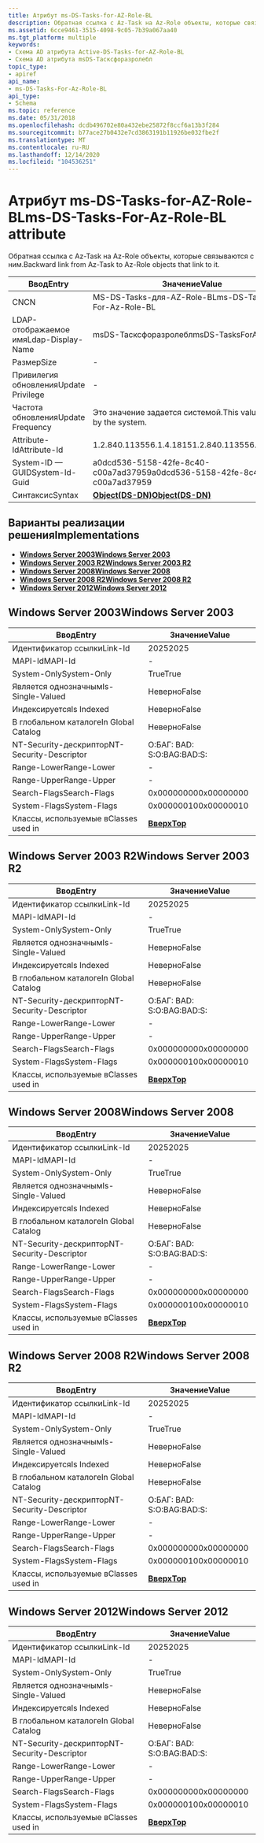```yaml
---
title: Атрибут ms-DS-Tasks-for-AZ-Role-BL
description: Обратная ссылка с Az-Task на Az-Role объекты, которые связываются с ним.
ms.assetid: 6cce9461-3515-4098-9c05-7b39a067aa40
ms.tgt_platform: multiple
keywords:
- Схема AD атрибута Active-DS-Tasks-for-AZ-Role-BL
- Схема AD атрибута msDS-Тасксфоразролебл
topic_type:
- apiref
api_name:
- ms-DS-Tasks-For-Az-Role-BL
api_type:
- Schema
ms.topic: reference
ms.date: 05/31/2018
ms.openlocfilehash: dcdb496702e80a432ebe25872f8ccf6a13b3f284
ms.sourcegitcommit: b77ace27b0432e7cd3863191b11926be032fbe2f
ms.translationtype: MT
ms.contentlocale: ru-RU
ms.lasthandoff: 12/14/2020
ms.locfileid: "104536251"
---
```

# <a name="ms-ds-tasks-for-az-role-bl-attribute"></a><span data-ttu-id="55a16-105">Атрибут ms-DS-Tasks-for-AZ-Role-BL</span><span class="sxs-lookup"><span data-stu-id="55a16-105">ms-DS-Tasks-For-Az-Role-BL attribute</span></span>

<span data-ttu-id="55a16-106">Обратная ссылка с Az-Task на Az-Role объекты, которые связываются с ним.</span><span class="sxs-lookup"><span data-stu-id="55a16-106">Backward link from Az-Task to Az-Role objects that link to it.</span></span>



| <span data-ttu-id="55a16-107">Ввод</span><span class="sxs-lookup"><span data-stu-id="55a16-107">Entry</span></span> | <span data-ttu-id="55a16-108">Значение</span><span class="sxs-lookup"><span data-stu-id="55a16-108">Value</span></span> |
|-------------------|-----------------------------------------|
| <span data-ttu-id="55a16-109">CN</span><span class="sxs-lookup"><span data-stu-id="55a16-109">CN</span></span>                | <span data-ttu-id="55a16-110">MS-DS-Tasks-для-AZ-Role-BL</span><span class="sxs-lookup"><span data-stu-id="55a16-110">ms-DS-Tasks-For-Az-Role-BL</span></span>              |
| <span data-ttu-id="55a16-111">LDAP-отображаемое имя</span><span class="sxs-lookup"><span data-stu-id="55a16-111">Ldap-Display-Name</span></span> | <span data-ttu-id="55a16-112">msDS-Тасксфоразролебл</span><span class="sxs-lookup"><span data-stu-id="55a16-112">msDS-TasksForAzRoleBL</span></span>                   |
| <span data-ttu-id="55a16-113">Размер</span><span class="sxs-lookup"><span data-stu-id="55a16-113">Size</span></span>              | \-                                      |
| <span data-ttu-id="55a16-114">Привилегия обновления</span><span class="sxs-lookup"><span data-stu-id="55a16-114">Update Privilege</span></span>  | \-                                      |
| <span data-ttu-id="55a16-115">Частота обновления</span><span class="sxs-lookup"><span data-stu-id="55a16-115">Update Frequency</span></span>  | <span data-ttu-id="55a16-116">Это значение задается системой.</span><span class="sxs-lookup"><span data-stu-id="55a16-116">This value is set by the system.</span></span>        |
| <span data-ttu-id="55a16-117">Attribute-Id</span><span class="sxs-lookup"><span data-stu-id="55a16-117">Attribute-Id</span></span>      | <span data-ttu-id="55a16-118">1.2.840.113556.1.4.1815</span><span class="sxs-lookup"><span data-stu-id="55a16-118">1.2.840.113556.1.4.1815</span></span>                 |
| <span data-ttu-id="55a16-119">System-ID — GUID</span><span class="sxs-lookup"><span data-stu-id="55a16-119">System-Id-Guid</span></span>    | <span data-ttu-id="55a16-120">a0dcd536-5158-42fe-8c40-c00a7ad37959</span><span class="sxs-lookup"><span data-stu-id="55a16-120">a0dcd536-5158-42fe-8c40-c00a7ad37959</span></span>    |
| <span data-ttu-id="55a16-121">Синтаксис</span><span class="sxs-lookup"><span data-stu-id="55a16-121">Syntax</span></span>            | [<span data-ttu-id="55a16-122">**Object(DS-DN)**</span><span class="sxs-lookup"><span data-stu-id="55a16-122">**Object(DS-DN)**</span></span>](s-object-ds-dn.md) |



## <a name="implementations"></a><span data-ttu-id="55a16-123">Варианты реализации решения</span><span class="sxs-lookup"><span data-stu-id="55a16-123">Implementations</span></span>

-   [<span data-ttu-id="55a16-124">**Windows Server 2003**</span><span class="sxs-lookup"><span data-stu-id="55a16-124">**Windows Server 2003**</span></span>](#windows-server-2003)
-   [<span data-ttu-id="55a16-125">**Windows Server 2003 R2**</span><span class="sxs-lookup"><span data-stu-id="55a16-125">**Windows Server 2003 R2**</span></span>](#windows-server-2003-r2)
-   [<span data-ttu-id="55a16-126">**Windows Server 2008**</span><span class="sxs-lookup"><span data-stu-id="55a16-126">**Windows Server 2008**</span></span>](#windows-server-2008)
-   [<span data-ttu-id="55a16-127">**Windows Server 2008 R2**</span><span class="sxs-lookup"><span data-stu-id="55a16-127">**Windows Server 2008 R2**</span></span>](#windows-server-2008-r2)
-   [<span data-ttu-id="55a16-128">**Windows Server 2012**</span><span class="sxs-lookup"><span data-stu-id="55a16-128">**Windows Server 2012**</span></span>](#windows-server-2012)

## <a name="windows-server-2003"></a><span data-ttu-id="55a16-129">Windows Server 2003</span><span class="sxs-lookup"><span data-stu-id="55a16-129">Windows Server 2003</span></span>



| <span data-ttu-id="55a16-130">Ввод</span><span class="sxs-lookup"><span data-stu-id="55a16-130">Entry</span></span> | <span data-ttu-id="55a16-131">Значение</span><span class="sxs-lookup"><span data-stu-id="55a16-131">Value</span></span> |
|------------------------|---------------------------------|
| <span data-ttu-id="55a16-132">Идентификатор ссылки</span><span class="sxs-lookup"><span data-stu-id="55a16-132">Link-Id</span></span>                | <span data-ttu-id="55a16-133">2025</span><span class="sxs-lookup"><span data-stu-id="55a16-133">2025</span></span>                            |
| <span data-ttu-id="55a16-134">MAPI-Id</span><span class="sxs-lookup"><span data-stu-id="55a16-134">MAPI-Id</span></span>                | \-                              |
| <span data-ttu-id="55a16-135">System-Only</span><span class="sxs-lookup"><span data-stu-id="55a16-135">System-Only</span></span>            | <span data-ttu-id="55a16-136">True</span><span class="sxs-lookup"><span data-stu-id="55a16-136">True</span></span>                            |
| <span data-ttu-id="55a16-137">Является однозначным</span><span class="sxs-lookup"><span data-stu-id="55a16-137">Is-Single-Valued</span></span>       | <span data-ttu-id="55a16-138">Неверно</span><span class="sxs-lookup"><span data-stu-id="55a16-138">False</span></span>                           |
| <span data-ttu-id="55a16-139">Индексируется</span><span class="sxs-lookup"><span data-stu-id="55a16-139">Is Indexed</span></span>             | <span data-ttu-id="55a16-140">Неверно</span><span class="sxs-lookup"><span data-stu-id="55a16-140">False</span></span>                           |
| <span data-ttu-id="55a16-141">В глобальном каталоге</span><span class="sxs-lookup"><span data-stu-id="55a16-141">In Global Catalog</span></span>      | <span data-ttu-id="55a16-142">Неверно</span><span class="sxs-lookup"><span data-stu-id="55a16-142">False</span></span>                           |
| <span data-ttu-id="55a16-143">NT-Security-дескриптор</span><span class="sxs-lookup"><span data-stu-id="55a16-143">NT-Security-Descriptor</span></span> | <span data-ttu-id="55a16-144">О:БАГ: BAD: S:</span><span class="sxs-lookup"><span data-stu-id="55a16-144">O:BAG:BAD:S:</span></span>                    |
| <span data-ttu-id="55a16-145">Range-Lower</span><span class="sxs-lookup"><span data-stu-id="55a16-145">Range-Lower</span></span>            | \-                              |
| <span data-ttu-id="55a16-146">Range-Upper</span><span class="sxs-lookup"><span data-stu-id="55a16-146">Range-Upper</span></span>            | \-                              |
| <span data-ttu-id="55a16-147">Search-Flags</span><span class="sxs-lookup"><span data-stu-id="55a16-147">Search-Flags</span></span>           | <span data-ttu-id="55a16-148">0x00000000</span><span class="sxs-lookup"><span data-stu-id="55a16-148">0x00000000</span></span>                      |
| <span data-ttu-id="55a16-149">System-Flags</span><span class="sxs-lookup"><span data-stu-id="55a16-149">System-Flags</span></span>           | <span data-ttu-id="55a16-150">0x00000010</span><span class="sxs-lookup"><span data-stu-id="55a16-150">0x00000010</span></span>                      |
| <span data-ttu-id="55a16-151">Классы, используемые в</span><span class="sxs-lookup"><span data-stu-id="55a16-151">Classes used in</span></span>        | [<span data-ttu-id="55a16-152">**Вверх**</span><span class="sxs-lookup"><span data-stu-id="55a16-152">**Top**</span></span>](c-top.md)<br/> |



## <a name="windows-server-2003-r2"></a><span data-ttu-id="55a16-153">Windows Server 2003 R2</span><span class="sxs-lookup"><span data-stu-id="55a16-153">Windows Server 2003 R2</span></span>



| <span data-ttu-id="55a16-154">Ввод</span><span class="sxs-lookup"><span data-stu-id="55a16-154">Entry</span></span> | <span data-ttu-id="55a16-155">Значение</span><span class="sxs-lookup"><span data-stu-id="55a16-155">Value</span></span> |
|------------------------|---------------------------------|
| <span data-ttu-id="55a16-156">Идентификатор ссылки</span><span class="sxs-lookup"><span data-stu-id="55a16-156">Link-Id</span></span>                | <span data-ttu-id="55a16-157">2025</span><span class="sxs-lookup"><span data-stu-id="55a16-157">2025</span></span>                            |
| <span data-ttu-id="55a16-158">MAPI-Id</span><span class="sxs-lookup"><span data-stu-id="55a16-158">MAPI-Id</span></span>                | \-                              |
| <span data-ttu-id="55a16-159">System-Only</span><span class="sxs-lookup"><span data-stu-id="55a16-159">System-Only</span></span>            | <span data-ttu-id="55a16-160">True</span><span class="sxs-lookup"><span data-stu-id="55a16-160">True</span></span>                            |
| <span data-ttu-id="55a16-161">Является однозначным</span><span class="sxs-lookup"><span data-stu-id="55a16-161">Is-Single-Valued</span></span>       | <span data-ttu-id="55a16-162">Неверно</span><span class="sxs-lookup"><span data-stu-id="55a16-162">False</span></span>                           |
| <span data-ttu-id="55a16-163">Индексируется</span><span class="sxs-lookup"><span data-stu-id="55a16-163">Is Indexed</span></span>             | <span data-ttu-id="55a16-164">Неверно</span><span class="sxs-lookup"><span data-stu-id="55a16-164">False</span></span>                           |
| <span data-ttu-id="55a16-165">В глобальном каталоге</span><span class="sxs-lookup"><span data-stu-id="55a16-165">In Global Catalog</span></span>      | <span data-ttu-id="55a16-166">Неверно</span><span class="sxs-lookup"><span data-stu-id="55a16-166">False</span></span>                           |
| <span data-ttu-id="55a16-167">NT-Security-дескриптор</span><span class="sxs-lookup"><span data-stu-id="55a16-167">NT-Security-Descriptor</span></span> | <span data-ttu-id="55a16-168">О:БАГ: BAD: S:</span><span class="sxs-lookup"><span data-stu-id="55a16-168">O:BAG:BAD:S:</span></span>                    |
| <span data-ttu-id="55a16-169">Range-Lower</span><span class="sxs-lookup"><span data-stu-id="55a16-169">Range-Lower</span></span>            | \-                              |
| <span data-ttu-id="55a16-170">Range-Upper</span><span class="sxs-lookup"><span data-stu-id="55a16-170">Range-Upper</span></span>            | \-                              |
| <span data-ttu-id="55a16-171">Search-Flags</span><span class="sxs-lookup"><span data-stu-id="55a16-171">Search-Flags</span></span>           | <span data-ttu-id="55a16-172">0x00000000</span><span class="sxs-lookup"><span data-stu-id="55a16-172">0x00000000</span></span>                      |
| <span data-ttu-id="55a16-173">System-Flags</span><span class="sxs-lookup"><span data-stu-id="55a16-173">System-Flags</span></span>           | <span data-ttu-id="55a16-174">0x00000010</span><span class="sxs-lookup"><span data-stu-id="55a16-174">0x00000010</span></span>                      |
| <span data-ttu-id="55a16-175">Классы, используемые в</span><span class="sxs-lookup"><span data-stu-id="55a16-175">Classes used in</span></span>        | [<span data-ttu-id="55a16-176">**Вверх**</span><span class="sxs-lookup"><span data-stu-id="55a16-176">**Top**</span></span>](c-top.md)<br/> |



## <a name="windows-server-2008"></a><span data-ttu-id="55a16-177">Windows Server 2008</span><span class="sxs-lookup"><span data-stu-id="55a16-177">Windows Server 2008</span></span>



| <span data-ttu-id="55a16-178">Ввод</span><span class="sxs-lookup"><span data-stu-id="55a16-178">Entry</span></span> | <span data-ttu-id="55a16-179">Значение</span><span class="sxs-lookup"><span data-stu-id="55a16-179">Value</span></span> |
|------------------------|---------------------------------|
| <span data-ttu-id="55a16-180">Идентификатор ссылки</span><span class="sxs-lookup"><span data-stu-id="55a16-180">Link-Id</span></span>                | <span data-ttu-id="55a16-181">2025</span><span class="sxs-lookup"><span data-stu-id="55a16-181">2025</span></span>                            |
| <span data-ttu-id="55a16-182">MAPI-Id</span><span class="sxs-lookup"><span data-stu-id="55a16-182">MAPI-Id</span></span>                | \-                              |
| <span data-ttu-id="55a16-183">System-Only</span><span class="sxs-lookup"><span data-stu-id="55a16-183">System-Only</span></span>            | <span data-ttu-id="55a16-184">True</span><span class="sxs-lookup"><span data-stu-id="55a16-184">True</span></span>                            |
| <span data-ttu-id="55a16-185">Является однозначным</span><span class="sxs-lookup"><span data-stu-id="55a16-185">Is-Single-Valued</span></span>       | <span data-ttu-id="55a16-186">Неверно</span><span class="sxs-lookup"><span data-stu-id="55a16-186">False</span></span>                           |
| <span data-ttu-id="55a16-187">Индексируется</span><span class="sxs-lookup"><span data-stu-id="55a16-187">Is Indexed</span></span>             | <span data-ttu-id="55a16-188">Неверно</span><span class="sxs-lookup"><span data-stu-id="55a16-188">False</span></span>                           |
| <span data-ttu-id="55a16-189">В глобальном каталоге</span><span class="sxs-lookup"><span data-stu-id="55a16-189">In Global Catalog</span></span>      | <span data-ttu-id="55a16-190">Неверно</span><span class="sxs-lookup"><span data-stu-id="55a16-190">False</span></span>                           |
| <span data-ttu-id="55a16-191">NT-Security-дескриптор</span><span class="sxs-lookup"><span data-stu-id="55a16-191">NT-Security-Descriptor</span></span> | <span data-ttu-id="55a16-192">О:БАГ: BAD: S:</span><span class="sxs-lookup"><span data-stu-id="55a16-192">O:BAG:BAD:S:</span></span>                    |
| <span data-ttu-id="55a16-193">Range-Lower</span><span class="sxs-lookup"><span data-stu-id="55a16-193">Range-Lower</span></span>            | \-                              |
| <span data-ttu-id="55a16-194">Range-Upper</span><span class="sxs-lookup"><span data-stu-id="55a16-194">Range-Upper</span></span>            | \-                              |
| <span data-ttu-id="55a16-195">Search-Flags</span><span class="sxs-lookup"><span data-stu-id="55a16-195">Search-Flags</span></span>           | <span data-ttu-id="55a16-196">0x00000000</span><span class="sxs-lookup"><span data-stu-id="55a16-196">0x00000000</span></span>                      |
| <span data-ttu-id="55a16-197">System-Flags</span><span class="sxs-lookup"><span data-stu-id="55a16-197">System-Flags</span></span>           | <span data-ttu-id="55a16-198">0x00000010</span><span class="sxs-lookup"><span data-stu-id="55a16-198">0x00000010</span></span>                      |
| <span data-ttu-id="55a16-199">Классы, используемые в</span><span class="sxs-lookup"><span data-stu-id="55a16-199">Classes used in</span></span>        | [<span data-ttu-id="55a16-200">**Вверх**</span><span class="sxs-lookup"><span data-stu-id="55a16-200">**Top**</span></span>](c-top.md)<br/> |



## <a name="windows-server-2008-r2"></a><span data-ttu-id="55a16-201">Windows Server 2008 R2</span><span class="sxs-lookup"><span data-stu-id="55a16-201">Windows Server 2008 R2</span></span>



| <span data-ttu-id="55a16-202">Ввод</span><span class="sxs-lookup"><span data-stu-id="55a16-202">Entry</span></span> | <span data-ttu-id="55a16-203">Значение</span><span class="sxs-lookup"><span data-stu-id="55a16-203">Value</span></span> |
|------------------------|---------------------------------|
| <span data-ttu-id="55a16-204">Идентификатор ссылки</span><span class="sxs-lookup"><span data-stu-id="55a16-204">Link-Id</span></span>                | <span data-ttu-id="55a16-205">2025</span><span class="sxs-lookup"><span data-stu-id="55a16-205">2025</span></span>                            |
| <span data-ttu-id="55a16-206">MAPI-Id</span><span class="sxs-lookup"><span data-stu-id="55a16-206">MAPI-Id</span></span>                | \-                              |
| <span data-ttu-id="55a16-207">System-Only</span><span class="sxs-lookup"><span data-stu-id="55a16-207">System-Only</span></span>            | <span data-ttu-id="55a16-208">True</span><span class="sxs-lookup"><span data-stu-id="55a16-208">True</span></span>                            |
| <span data-ttu-id="55a16-209">Является однозначным</span><span class="sxs-lookup"><span data-stu-id="55a16-209">Is-Single-Valued</span></span>       | <span data-ttu-id="55a16-210">Неверно</span><span class="sxs-lookup"><span data-stu-id="55a16-210">False</span></span>                           |
| <span data-ttu-id="55a16-211">Индексируется</span><span class="sxs-lookup"><span data-stu-id="55a16-211">Is Indexed</span></span>             | <span data-ttu-id="55a16-212">Неверно</span><span class="sxs-lookup"><span data-stu-id="55a16-212">False</span></span>                           |
| <span data-ttu-id="55a16-213">В глобальном каталоге</span><span class="sxs-lookup"><span data-stu-id="55a16-213">In Global Catalog</span></span>      | <span data-ttu-id="55a16-214">Неверно</span><span class="sxs-lookup"><span data-stu-id="55a16-214">False</span></span>                           |
| <span data-ttu-id="55a16-215">NT-Security-дескриптор</span><span class="sxs-lookup"><span data-stu-id="55a16-215">NT-Security-Descriptor</span></span> | <span data-ttu-id="55a16-216">О:БАГ: BAD: S:</span><span class="sxs-lookup"><span data-stu-id="55a16-216">O:BAG:BAD:S:</span></span>                    |
| <span data-ttu-id="55a16-217">Range-Lower</span><span class="sxs-lookup"><span data-stu-id="55a16-217">Range-Lower</span></span>            | \-                              |
| <span data-ttu-id="55a16-218">Range-Upper</span><span class="sxs-lookup"><span data-stu-id="55a16-218">Range-Upper</span></span>            | \-                              |
| <span data-ttu-id="55a16-219">Search-Flags</span><span class="sxs-lookup"><span data-stu-id="55a16-219">Search-Flags</span></span>           | <span data-ttu-id="55a16-220">0x00000000</span><span class="sxs-lookup"><span data-stu-id="55a16-220">0x00000000</span></span>                      |
| <span data-ttu-id="55a16-221">System-Flags</span><span class="sxs-lookup"><span data-stu-id="55a16-221">System-Flags</span></span>           | <span data-ttu-id="55a16-222">0x00000010</span><span class="sxs-lookup"><span data-stu-id="55a16-222">0x00000010</span></span>                      |
| <span data-ttu-id="55a16-223">Классы, используемые в</span><span class="sxs-lookup"><span data-stu-id="55a16-223">Classes used in</span></span>        | [<span data-ttu-id="55a16-224">**Вверх**</span><span class="sxs-lookup"><span data-stu-id="55a16-224">**Top**</span></span>](c-top.md)<br/> |



## <a name="windows-server-2012"></a><span data-ttu-id="55a16-225">Windows Server 2012</span><span class="sxs-lookup"><span data-stu-id="55a16-225">Windows Server 2012</span></span>



| <span data-ttu-id="55a16-226">Ввод</span><span class="sxs-lookup"><span data-stu-id="55a16-226">Entry</span></span> | <span data-ttu-id="55a16-227">Значение</span><span class="sxs-lookup"><span data-stu-id="55a16-227">Value</span></span> |
|------------------------|---------------------------------|
| <span data-ttu-id="55a16-228">Идентификатор ссылки</span><span class="sxs-lookup"><span data-stu-id="55a16-228">Link-Id</span></span>                | <span data-ttu-id="55a16-229">2025</span><span class="sxs-lookup"><span data-stu-id="55a16-229">2025</span></span>                            |
| <span data-ttu-id="55a16-230">MAPI-Id</span><span class="sxs-lookup"><span data-stu-id="55a16-230">MAPI-Id</span></span>                | \-                              |
| <span data-ttu-id="55a16-231">System-Only</span><span class="sxs-lookup"><span data-stu-id="55a16-231">System-Only</span></span>            | <span data-ttu-id="55a16-232">True</span><span class="sxs-lookup"><span data-stu-id="55a16-232">True</span></span>                            |
| <span data-ttu-id="55a16-233">Является однозначным</span><span class="sxs-lookup"><span data-stu-id="55a16-233">Is-Single-Valued</span></span>       | <span data-ttu-id="55a16-234">Неверно</span><span class="sxs-lookup"><span data-stu-id="55a16-234">False</span></span>                           |
| <span data-ttu-id="55a16-235">Индексируется</span><span class="sxs-lookup"><span data-stu-id="55a16-235">Is Indexed</span></span>             | <span data-ttu-id="55a16-236">Неверно</span><span class="sxs-lookup"><span data-stu-id="55a16-236">False</span></span>                           |
| <span data-ttu-id="55a16-237">В глобальном каталоге</span><span class="sxs-lookup"><span data-stu-id="55a16-237">In Global Catalog</span></span>      | <span data-ttu-id="55a16-238">Неверно</span><span class="sxs-lookup"><span data-stu-id="55a16-238">False</span></span>                           |
| <span data-ttu-id="55a16-239">NT-Security-дескриптор</span><span class="sxs-lookup"><span data-stu-id="55a16-239">NT-Security-Descriptor</span></span> | <span data-ttu-id="55a16-240">О:БАГ: BAD: S:</span><span class="sxs-lookup"><span data-stu-id="55a16-240">O:BAG:BAD:S:</span></span>                    |
| <span data-ttu-id="55a16-241">Range-Lower</span><span class="sxs-lookup"><span data-stu-id="55a16-241">Range-Lower</span></span>            | \-                              |
| <span data-ttu-id="55a16-242">Range-Upper</span><span class="sxs-lookup"><span data-stu-id="55a16-242">Range-Upper</span></span>            | \-                              |
| <span data-ttu-id="55a16-243">Search-Flags</span><span class="sxs-lookup"><span data-stu-id="55a16-243">Search-Flags</span></span>           | <span data-ttu-id="55a16-244">0x00000000</span><span class="sxs-lookup"><span data-stu-id="55a16-244">0x00000000</span></span>                      |
| <span data-ttu-id="55a16-245">System-Flags</span><span class="sxs-lookup"><span data-stu-id="55a16-245">System-Flags</span></span>           | <span data-ttu-id="55a16-246">0x00000010</span><span class="sxs-lookup"><span data-stu-id="55a16-246">0x00000010</span></span>                      |
| <span data-ttu-id="55a16-247">Классы, используемые в</span><span class="sxs-lookup"><span data-stu-id="55a16-247">Classes used in</span></span>        | [<span data-ttu-id="55a16-248">**Вверх**</span><span class="sxs-lookup"><span data-stu-id="55a16-248">**Top**</span></span>](c-top.md)<br/> |



 

 






